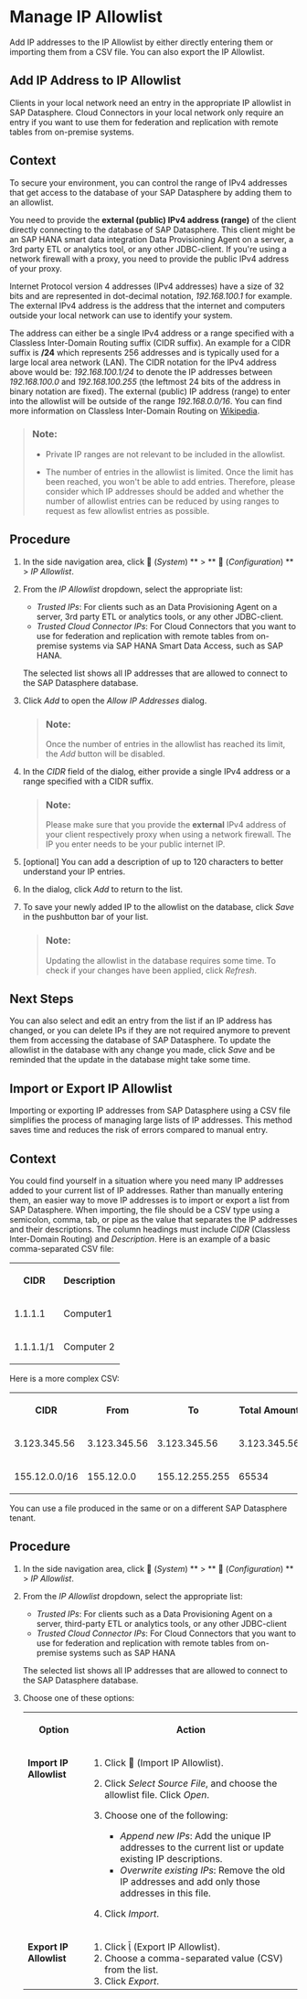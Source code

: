 <!-- loioa3c214514ef94e899459f68f4c1e2a23 -->

<link rel="stylesheet" type="text/css" href="../css/sap-icons.css"/>

# Manage IP Allowlist

Add IP addresses to the IP Allowlist by either directly entering them or importing them from a CSV file. You can also export the IP Allowlist.

<a name="task_i41_kqg_zdc"/>

<!-- task\_i41\_kqg\_zdc -->

## Add IP Address to IP Allowlist

Clients in your local network need an entry in the appropriate IP allowlist in SAP Datasphere. Cloud Connectors in your local network only require an entry if you want to use them for federation and replication with remote tables from on-premise systems.



<a name="task_i41_kqg_zdc__context_ftc_qsx_clb"/>

## Context

To secure your environment, you can control the range of IPv4 addresses that get access to the database of your SAP Datasphere by adding them to an allowlist.

You need to provide the **external \(public\) IPv4 address \(range\)** of the client directly connecting to the database of SAP Datasphere. This client might be an SAP HANA smart data integration Data Provisioning Agent on a server, a 3rd party ETL or analytics tool, or any other JDBC-client. If you're using a network firewall with a proxy, you need to provide the public IPv4 address of your proxy.

Internet Protocol version 4 addresses \(IPv4 addresses\) have a size of 32 bits and are represented in dot-decimal notation, *192.168.100.1* for example. The external IPv4 address is the address that the internet and computers outside your local network can use to identify your system.

The address can either be a single IPv4 address or a range specified with a Classless Inter-Domain Routing suffix \(CIDR suffix\). An example for a CIDR suffix is **/24** which represents 256 addresses and is typically used for a large local area network \(LAN\). The CIDR notation for the IPv4 address above would be: *192.168.100.1/24* to denote the IP addresses between *192.168.100.0* and *192.168.100.255* \(the leftmost 24 bits of the address in binary notation are fixed\). The external \(public\) IP address \(range\) to enter into the allowlist will be outside of the range *192.168.0.0/16*. You can find more information on Classless Inter-Domain Routing on [Wikipedia](https://en.wikipedia.org/wiki/Classless_Inter-Domain_Routing).

> ### Note:  
> -   Private IP ranges are not relevant to be included in the allowlist.
> 
> -   The number of entries in the allowlist is limited. Once the limit has been reached, you won't be able to add entries. Therefore, please consider which IP addresses should be added and whether the number of allowlist entries can be reduced by using ranges to request as few allowlist entries as possible.



<a name="task_i41_kqg_zdc__steps_b5t_nqg_zdc"/>

## Procedure

1.  In the side navigation area, click <span class="FPA-icons-V3"></span> \(*System*\) ** \> ** :wrench: \(*Configuration*\) ** \> *IP Allowlist*.

2.  From the *IP Allowlist* dropdown, select the appropriate list:

    -   *Trusted IPs*: For clients such as an Data Provisioning Agent on a server, 3rd party ETL or analytics tools, or any other JDBC-client.
    -   *Trusted Cloud Connector IPs*: For Cloud Connectors that you want to use for federation and replication with remote tables from on-premise systems via SAP HANA Smart Data Access, such as SAP HANA.

    The selected list shows all IP addresses that are allowed to connect to the SAP Datasphere database.

3.  Click *Add* to open the *Allow IP Addresses* dialog.

    > ### Note:  
    > Once the number of entries in the allowlist has reached its limit, the *Add* button will be disabled.

4.  In the *CIDR* field of the dialog, either provide a single IPv4 address or a range specified with a CIDR suffix.

    > ### Note:  
    > Please make sure that you provide the **external** IPv4 address of your client respectively proxy when using a network firewall. The IP you enter needs to be your public internet IP.

5.  \[optional\] You can add a description of up to 120 characters to better understand your IP entries.

6.  In the dialog, click *Add* to return to the list.

7.  To save your newly added IP to the allowlist on the database, click *Save* in the pushbutton bar of your list.

    > ### Note:  
    > Updating the allowlist in the database requires some time. To check if your changes have been applied, click *Refresh*.




<a name="task_i41_kqg_zdc__postreq_nsp_xz4_smb"/>

## Next Steps

You can also select and edit an entry from the list if an IP address has changed, or you can delete IPs if they are not required anymore to prevent them from accessing the database of SAP Datasphere. To update the allowlist in the database with any change you made, click *Save* and be reminded that the update in the database might take some time.

<a name="task_yss_tpg_zdc"/>

<!-- task\_yss\_tpg\_zdc -->

## Import or Export IP Allowlist

Importing or exporting IP addresses from SAP Datasphere using a CSV file simplifies the process of managing large lists of IP addresses. This method saves time and reduces the risk of errors compared to manual entry.



<a name="task_yss_tpg_zdc__context_ajh_ypg_zdc"/>

## Context

You could find yourself in a situation where you need many IP addresses added to your current list of IP addresses. Rather than manually entering them, an easier way to move IP addresses is to import or export a list from SAP Datasphere. When importing, the file should be a CSV type using a semicolon, comma, tab, or pipe as the value that separates the IP addresses and their descriptions. The column headings must include *CIDR* \(Classless Inter-Domain Routing\) and *Description*. Here is an example of a basic comma-separated CSV file:


<table>
<tr>
<th valign="top">

CIDR

</th>
<th valign="top">

Description

</th>
</tr>
<tr>
<td valign="top">

1.1.1.1

</td>
<td valign="top">

Computer1

</td>
</tr>
<tr>
<td valign="top">

1.1.1.1/1

</td>
<td valign="top">

Computer 2

</td>
</tr>
</table>

Here is a more complex CSV:


<table>
<tr>
<th valign="top">

CIDR

</th>
<th valign="top">

From

</th>
<th valign="top">

To

</th>
<th valign="top">

Total Amount

</th>
<th valign="top">

Description

</th>
</tr>
<tr>
<td valign="top">

3.123.345.56

</td>
<td valign="top">

3.123.345.56

</td>
<td valign="top">

3.123.345.56

</td>
<td valign="top">

3.123.345.56

</td>
<td valign="top">

Computer 1

</td>
</tr>
<tr>
<td valign="top">

155.12.0.0/16

</td>
<td valign="top">

155.12.0.0

</td>
<td valign="top">

155.12.255.255

</td>
<td valign="top">

65534

</td>
<td valign="top">

Range 1

</td>
</tr>
</table>

You can use a file produced in the same or on a different SAP Datasphere tenant.



<a name="task_yss_tpg_zdc__steps_bjh_ypg_zdc"/>

## Procedure

1.  In the side navigation area, click <span class="FPA-icons-V3"></span> \(*System*\) ** \> ** :wrench: \(*Configuration*\) ** \> *IP Allowlist*.

2.  From the *IP Allowlist* dropdown, select the appropriate list:

    -   *Trusted IPs*: For clients such as a Data Provisioning Agent on a server, third-party ETL or analytics tools, or any other JDBC-client
    -   *Trusted Cloud Connector IPs*: For Cloud Connectors that you want to use for federation and replication with remote tables from on-premise systems such as SAP HANA

    The selected list shows all IP addresses that are allowed to connect to the SAP Datasphere database.

3.  Choose one of these options:


    <table>
    <tr>
    <th valign="top">

    Option
    
    </th>
    <th valign="top">

    Action
    
    </th>
    </tr>
    <tr>
    <td valign="top">
    
    **Import IP Allowlist**
    
    </td>
    <td valign="top">
    
    1.  Click <span class="SAP-icons-V5"></span> \(Import IP Allowlist\).
    2.  Click *Select Source File*, and choose the allowlist file. Click *Open*.
    3.  Choose one of the following:
        -   *Append new IPs*: Add the unique IP addresses to the current list or update existing IP descriptions.
        -   *Overwrite existing IPs*: Remove the old IP addresses and add only those addresses in this file.

    4.  Click *Import*.


    
    </td>
    </tr>
    <tr>
    <td valign="top">
    
    **Export IP Allowlist**
    
    </td>
    <td valign="top">
    
    1.  Click <span class="SAP-icons-V5"></span> \(Export IP Allowlist\).
    2.  Choose a comma-separated value \(CSV\) from the list.
    3.  Click *Export*.


    
    </td>
    </tr>
    </table>
    

